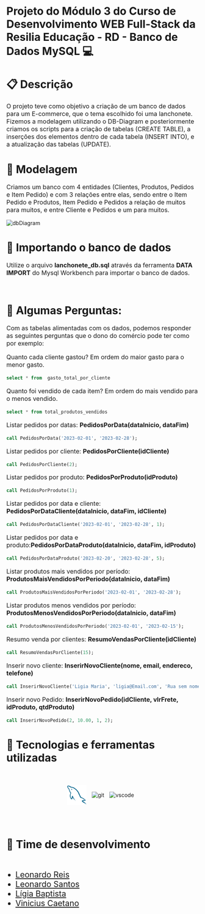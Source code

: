 # Projeto do Módulo 3 do Curso de Desenvolvimento WEB Full-Stack da Resilia Educação - RD - Banco de Dados MySQL :computer:

# 📋 Descrição

<p style="font-size: 16px">O projeto teve como objetivo a criação de um banco de dados para um E-commerce, que o tema escolhido foi uma lanchonete. Fizemos a modelagem utilizando o DB-Diagram e posteriormente criamos os scripts para a criação de tabelas (CREATE TABLE), a inserções dos elementos dentro de cada tabela (INSERT INTO), e a atualização das tabelas (UPDATE).</p>

# :hammer: Modelagem
<p style="font-size: 16px">Criamos um banco com 4 entidades (Clientes, Produtos, Pedidos e Item Pedido) e com 3 relações entre elas, sendo entre o Item Pedido e Produtos, Item Pedido e Pedidos a relação de muitos para muitos, e entre Cliente e Pedidos e um para muitos.  </p>

<img>![dbDiagram](https://user-images.githubusercontent.com/118377204/221215116-ba339d79-a04d-4092-8fdd-7ab20a4de3ee.png)</img>

# 📝 Importando o banco de dados
<p style="font-size: 16px"> Utilize o arquivo <b>lanchonete_db.sql</b> através da ferramenta <b>DATA IMPORT</b> do Mysql Workbench para importar o banco de dados.</p>
<br>

# 📑 Algumas Perguntas:
<p style="font-size: 16px"> Com as tabelas alimentadas com os dados, podemos responder as seguintes perguntas que o dono do comércio pode ter como por exemplo: </p>
<p style="font-size: 16px">Quanto cada cliente gastou? Em ordem do maior gasto para o menor gasto.</p>

```sql
select * from  gasto_total_por_cliente
```
<p style="font-size: 16px">Quanto foi vendido de cada item? Em ordem do mais vendido para o menos vendido.</p>


```sql
select * from total_produtos_vendidos 
```

<p style="font-size: 16px">Listar pedidos por datas: <b>PedidosPorData(dataInicio, dataFim)</b></p>

```sql
call PedidosPorData('2023-02-01', '2023-02-28');
```

<p style="font-size: 16px">Listar pedidos por cliente: <b>PedidosPorCliente(idCliente)</b></p>

```sql
call PedidosPorCliente(2);

```

<p style="font-size: 16px">Listar pedidos por produto: <b>PedidosPorProduto(idProduto)</b></p>

```sql
call PedidosPorProduto(1);
```

<p style="font-size: 16px">Listar pedidos por data e cliente: <b>PedidosPorDataCliente(dataInicio, dataFim, idCliente)</b></p>

```sql
call PedidosPorDataCliente('2023-02-01', '2023-02-28', 1);
```

<p style="font-size: 16px">Listar pedidos por data e produto:<b>PedidosPorDataProduto(dataInicio, dataFim, idProduto)</b></p>

```sql
call PedidosPorDataProduto('2023-02-20', '2023-02-28', 5);
```

<p style="font-size: 16px">Listar produtos mais vendidos por período: <b>ProdutosMaisVendidosPorPeriodo(dataInicio, dataFim)</b></p>

```sql
call ProdutosMaisVendidosPorPeriodo('2023-02-01', '2023-02-28');
```

<p style="font-size: 16px">Listar produtos menos vendidos por período: <b>ProdutosMenosVendidosPorPeriodo(dataInicio, dataFim)</b></p>

```sql
call ProdutosMenosVendidosPorPeriodo('2023-02-01', '2023-02-15');

```

<p style="font-size: 16px">Resumo venda por clientes: <b>ResumoVendasPorCliente(idCliente)</b></p>

```sql
call ResumoVendasPorCliente(15);
```

<p style="font-size: 16px">Inserir novo cliente: <b>InserirNovoCliente(nome, email, endereco, telefone)</b></p>

```sql
call InserirNovoCliente('Ligia Maria', 'ligia@Email.com', 'Rua sem nome, 485, São Paulo/SP', '(11) 99999-9999');
```

<p style="font-size: 16px">Inserir novo Pedido: <b>InserirNovoPedido(idCliente, vlrFrete, idProduto, qtdProduto)</b></p>

```sql
call InserirNovoPedido(2, 10.00, 1, 2);
```

# 🔧 Tecnologias e ferramentas utilizadas

<div align="center" style="display: inline_block;"><br>
<img align="center" alt="mysql" height="10%" width="10%" style="margin-right:10px; margin-top:20px" src="https://raw.githubusercontent.com/devicons/devicon/master/icons/mysql/mysql-original.svg"/>
<img align="center" alt="git" height="10%" width="10%" style="margin-right:10px; margin-top:20px" src="https://cdn.jsdelivr.net/gh/devicons/devicon/icons/git/git-original.svg"/>
<img align="center" alt="vscode" height="10%" width="10%" style="margin-right:10px; margin-top:20px" src="https://cdn.jsdelivr.net/gh/devicons/devicon/icons/vscode/vscode-original.svg"/>
</div>

<br><br>

# 🐝 Time de desenvolvimento

<br>
<ul>
    <li style="font-size:21px"><a href="https://www.linkedin.com/in/leonardo-reis-95228893/">Leonardo Reis</a></li>
    <li style="font-size:21px"><a href="https://www.linkedin.com/in/leonardosantosdev/">Leonardo Santos</a></li>
    <li style="font-size:21px"><a href="https://www.linkedin.com/in/ligia-baptista-19a1a812a/">Lígia Baptista</a></li>
    <li style="font-size:21px"><a href="https://www.linkedin.com/in/viniicaetano/">Vinicius Caetano</a></li>
</ul>
<br>
